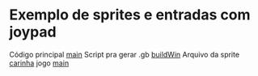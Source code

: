 # Exemplo de sprites e entradas com  joypad

Código principal [main](main.c)
Script pra gerar .gb [buildWin](buildWin.bat)
Arquivo da sprite [carinha](carinha.c)
jogo [main](main.gb)
